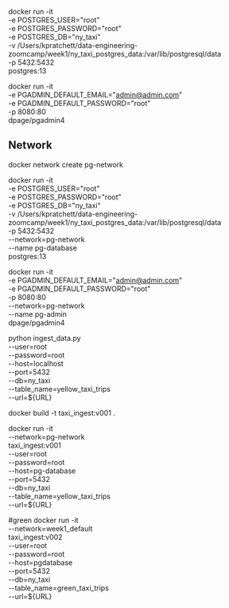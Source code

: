 docker run -it \
-e POSTGRES_USER="root" \
-e POSTGRES_PASSWORD="root" \
-e POSTGRES_DB="ny_taxi" \
-v /Users/kpratchett/data-engineering-zoomcamp/week1/ny_taxi_postgres_data:/var/lib/postgresql/data \
-p 5432:5432 \
postgres:13

docker run -it \
-e PGADMIN_DEFAULT_EMAIL="admin@admin.com" \
-e PGADMIN_DEFAULT_PASSWORD="root" \
-p 8080:80 \
dpage/pgadmin4

## Network

docker network create pg-network

docker run -it \
-e POSTGRES_USER="root" \
-e POSTGRES_PASSWORD="root" \
-e POSTGRES_DB="ny_taxi" \
-v /Users/kpratchett/data-engineering-zoomcamp/week1/ny_taxi_postgres_data:/var/lib/postgresql/data \
-p 5432:5432 \
--network=pg-network \
--name pg-database \
postgres:13

docker run -it \
-e PGADMIN_DEFAULT_EMAIL="admin@admin.com" \
-e PGADMIN_DEFAULT_PASSWORD="root" \
-p 8080:80 \
--network=pg-network \
--name pg-admin \
dpage/pgadmin4

python ingest_data.py \
  --user=root \
  --password=root \
  --host=localhost \
  --port=5432 \
  --db=ny_taxi \
  --table_name=yellow_taxi_trips \
  --url=${URL}

docker build -t taxi_ingest:v001 .

docker run -it \
  --network=pg-network \
  taxi_ingest:v001 \
  --user=root \
  --password=root \
  --host=pg-database \
  --port=5432 \
  --db=ny_taxi \
  --table_name=yellow_taxi_trips \
  --url=${URL}

  #green
  docker run -it \
  --network=week1_default \
  taxi_ingest:v002 \
  --user=root \
  --password=root \
  --host=pgdatabase \
  --port=5432 \
  --db=ny_taxi \
  --table_name=green_taxi_trips \
  --url=${URL}

